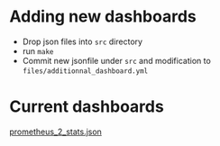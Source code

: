 # Adding new dashboards

- Drop json files into `src` directory
- run `make`
- Commit new jsonfile under `src` and modification to `files/additionnal_dashboard.yml`

# Current dashboards

[prometheus_2_stats.json](https://github.com/grafana/grafana/blob/master/public/app/plugins/datasource/prometheus/dashboards/prometheus_2_stats.json)
